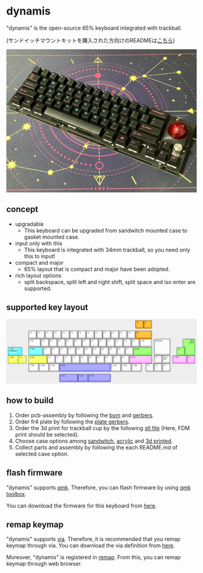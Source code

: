 # dynamis
"dynamis" is the open-source 65% keyboard integrated with trackball.

 (サンドイッチマウントキットを購入された方向けのREADMEは[こちら](https://github.com/bbrfkr/dynamis-keyboard/blob/main/README-jp-kit.md))

![dynamis](https://github.com/bbrfkr/dynamis-keyboard/blob/images/images/sandwitch-dynamis.jpg?raw=true)

## concept
- upgradable
    - This keyboard can be upgraded from sandwitch mounted case to gasket mounted case.
- input only with this 
    - This keyboard is integrated with 34mm trackball, so you need only this to input!
- compact and major
    - 65% layout that is compact and major have been adopted.
- rich layout options
    - split backspace, split left and right shift, split space and iso enter are supported.

## supported key layout
![supported-layout](https://github.com/bbrfkr/dynamis-keyboard/blob/images/images/supported-layout.png?raw=true)

## how to build
1. Order pcb-assembly by following the [bom](https://github.com/bbrfkr/dynamis-keyboard/blob/main/BOM.md) and [gerbers](https://github.com/bbrfkr/dynamis-keyboard/blob/main/gerbers).
2. Order fr4 plate by following the [plate gerbers](https://github.com/bbrfkr/dynamis-keyboard/tree/main/plate/gerbers).
3. Order the 3d print for trackball cup by the following [stl file](https://github.com/bbrfkr/dynamis-keyboard/blob/main/trackball-cup/trackball-cup.stl) (Here, FDM print should be selected).
4. Choose case options among [sandwitch](https://github.com/bbrfkr/dynamis-keyboard/tree/main/case/sandwitch), [acrylic](https://github.com/bbrfkr/dynamis-keyboard/tree/main/case/acrylic) and [3d printed](https://github.com/bbrfkr/dynamis-keyboard/tree/main/case/3dp).
5. Collect parts and assembly by following the each README.md of selected case option.

## flash firmware
"dynamis" supports [qmk](https://github.com/qmk/qmk_firmware/tree/master/keyboards/bbrfkr/dynamis). Therefore, you can flash firmware by using [qmk toolbox](https://github.com/qmk/qmk_toolbox).

You can download the firmware for this keyboard from [here](https://github.com/bbrfkr/dynamis-keyboard/releases).

## remap keymap
"dynamis" supports [via](https://www.caniusevia.com/). Therefore, it is recommended that you remap keymap through via. You can download the via definition from [here](https://github.com/bbrfkr/dynamis-keyboard/releases).

Moreover, "dynamis" is registered in [remap](https://remap-keys.app/catalog/stOy3bAlBUlsGzHCaDIQ). From this, you can remap keymap through web browser.
